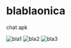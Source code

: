 # blablaonica
 chat apk
 
 
![bla1](https://user-images.githubusercontent.com/62295070/162595695-fe217b5c-7b04-403d-982d-d570bf009903.jpg)
![bla2](https://user-images.githubusercontent.com/62295070/162595647-420bd94f-851a-4ce4-bf80-90cc4153bb11.jpg)
![bla3](https://user-images.githubusercontent.com/62295070/162595668-9b4f4034-f698-4b01-8468-4432400e69a0.jpg)
